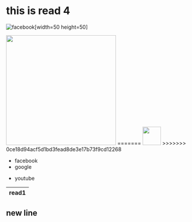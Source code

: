# this is read 4

![facebook](https://pyxis.nymag.com/v1/imgs/11d/582/c7b0487c6e26db4f5be6eb679e3620d2ce-facebook.rsquare.w1200.jpg)[width=50 height=50]

<img src="https://pyxis.nymag.com/v1/imgs/11d/582/c7b0487c6e26db4f5be6eb679e3620d2ce-facebook.rsquare.w1200.jpg" width=300>
=======

<img src="https://pyxis.nymag.com/v1/imgs/11d/582/c7b0487c6e26db4f5be6eb679e3620d2ce-facebook.rsquare.w1200.jpg" width=50>
>>>>>>> 0ce18d94acf5d1bd3fead8de3e17b73f9cd12268

- facebook
- google

* youtube

| read1 | 
|-------|

## new line 


